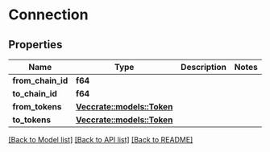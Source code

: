 # Connection

## Properties

Name | Type | Description | Notes
------------ | ------------- | ------------- | -------------
**from_chain_id** | **f64** |  | 
**to_chain_id** | **f64** |  | 
**from_tokens** | [**Vec<crate::models::Token>**](Token.md) |  | 
**to_tokens** | [**Vec<crate::models::Token>**](Token.md) |  | 

[[Back to Model list]](../README.md#documentation-for-models) [[Back to API list]](../README.md#documentation-for-api-endpoints) [[Back to README]](../README.md)


